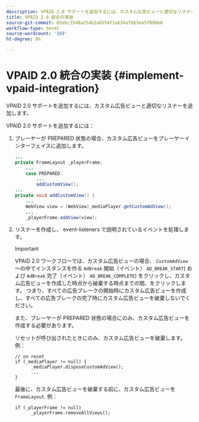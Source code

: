 ```yaml
---
description: VPAID 2.0 サポートを追加するには、カスタム広告ビューと適切なリスナーを追加します。
title: VPAID 2.0 統合の実装
source-git-commit: 02ebc3548a254b2a6554f1ab34afbb3ea5f09bb8
workflow-type: tm+mt
source-wordcount: '169'
ht-degree: 0%

---
```


# VPAID 2.0 統合の実装 {#implement-vpaid-integration}

VPAID 2.0 サポートを追加するには、カスタム広告ビューと適切なリスナーを追加します。

VPAID 2.0 サポートを追加するには：

1. プレーヤーが PREPARED 状態の場合、カスタム広告ビューをプレーヤーインターフェイスに追加します。

   ```java
   ... 
   private FrameLayout _playerFrame; 
       ... 
       case PREPARED: 
           ... 
           addCustomView(); 
   ... 
   private void addCustomView() { 
       ... 
       WebView view = (WebView)_mediaPlayer.getCustomAdView(); 
       ... 
       _playerFrame.addView(view);
   ```

1. リスナーを作成し、 event-listeners で説明されているイベントを処理します。

   >[!IMPORTANT]
   >
   >VPAID 2.0 ワークフローでは、カスタム広告ビューの場合、 `CustomAdView` ～の中でインスタンスを作る `AdBreak` 開始（イベント） `AD_BREAK_START`) および `AdBreak` 完了（イベント） `AD_BREAK_COMPLETE`) をクリックし、カスタム広告ビューを作成した時点から破棄する時点までの間、をクリックします。 つまり、すべての広告ブレークの開始時にカスタム広告ビューを作成し、すべての広告ブレークの完了時にカスタム広告ビューを破棄しないでください。
   >
   >
   >また、プレーヤーが PREPARED 状態の場合にのみ、カスタム広告ビューを作成する必要があります。
   >
   >
   >リセットが呼び出されたときにのみ、カスタム広告ビューを破棄します。 例：
   >
   >```
   >// on reset 
   >if (_mediaPlayer != null) { 
   >       _mediaPlayer.disposeCustomAdView(); 
   >       ... 
   >} 
   >```
   >
   >最後に、カスタム広告ビューを破棄する前に、カスタム広告ビューを `FrameLayout`. 例：
   >
   >```
   >if (_playerFrame != null) 
   >       _playerFrame.removeAllViews(); 
   >```

